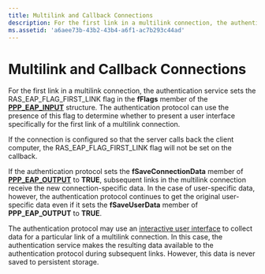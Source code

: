 ```yaml
---
title: Multilink and Callback Connections
description: For the first link in a multilink connection, the authentication service sets the RAS\_EAP\_FLAG\_FIRST\_LINK flag in the fFlags member of the PPP\_EAP\_INPUT structure.
ms.assetid: 'a6aee73b-43b2-43b4-a6f1-ac7b293c44ad'
---
```


# Multilink and Callback Connections

For the first link in a multilink connection, the authentication service sets the RAS\_EAP\_FLAG\_FIRST\_LINK flag in the **fFlags** member of the [**PPP\_EAP\_INPUT**](ppp-eap-input.md) structure. The authentication protocol can use the presence of this flag to determine whether to present a user interface specifically for the first link of a multilink connection.

If the connection is configured so that the server calls back the client computer, the RAS\_EAP\_FLAG\_FIRST\_LINK flag will not be set on the callback.

If the authentication protocol sets the **fSaveConnectionData** member of [**PPP\_EAP\_OUTPUT**](ppp-eap-output.md) to **TRUE**, subsequent links in the multilink connection receive the new connection-specific data. In the case of user-specific data, however, the authentication protocol continues to get the original user-specific data even if it sets the **fSaveUserData** member of **PPP\_EAP\_OUTPUT** to **TRUE**.

The authentication protocol may use an [interactive user interface](interactive-user-interface.md) to collect data for a particular link of a multilink connection. In this case, the authentication service makes the resulting data available to the authentication protocol during subsequent links. However, this data is never saved to persistent storage.

 

 




